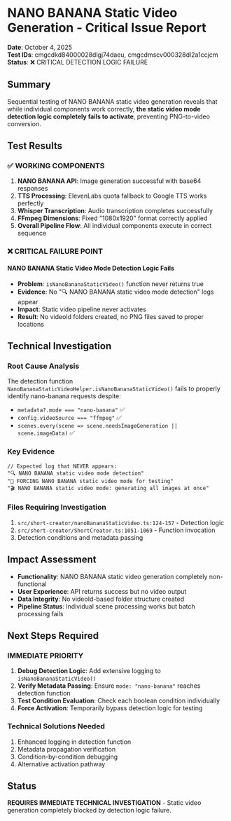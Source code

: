 # NANO BANANA Static Video Generation - Critical Issue Report

**Date**: October 4, 2025  
**Test IDs**: cmgcdkd84000028dlgj74daeu, cmgcdmscv000328dl2a1ccjcm  
**Status**: ❌ CRITICAL DETECTION LOGIC FAILURE

## Summary

Sequential testing of NANO BANANA static video generation reveals that while individual components work correctly, **the static video mode detection logic completely fails to activate**, preventing PNG-to-video conversion.

## Test Results

### ✅ WORKING COMPONENTS
1. **NANO BANANA API**: Image generation successful with base64 responses
2. **TTS Processing**: ElevenLabs quota fallback to Google TTS works perfectly  
3. **Whisper Transcription**: Audio transcription completes successfully
4. **FFmpeg Dimensions**: Fixed "1080x1920" format correctly applied
5. **Overall Pipeline Flow**: All individual components execute in correct sequence

### ❌ CRITICAL FAILURE POINT

#### **NANO BANANA Static Video Mode Detection Logic Fails**
- **Problem**: `isNanoBananaStaticVideo()` function never returns true
- **Evidence**: No "🔍 NANO BANANA static video mode detection" logs appear
- **Impact**: Static video pipeline never activates
- **Result**: No videoId folders created, no PNG files saved to proper locations

## Technical Investigation

### Root Cause Analysis
The detection function `NanoBananaStaticVideoHelper.isNanoBananaStaticVideo()` fails to properly identify nano-banana requests despite:
- `metadata?.mode === "nano-banana"` ✅ 
- `config.videoSource === "ffmpeg"` ✅
- `scenes.every(scene => scene.needsImageGeneration || scene.imageData)` ✅

### Key Evidence
```
// Expected log that NEVER appears:
"🔍 NANO BANANA static video mode detection"
"🚨 FORCING NANO BANANA static video mode for testing"
"🎬 NANO BANANA static video mode: generating all images at once"
```

### Files Requiring Investigation
1. `src/short-creator/nanoBananaStaticVideo.ts:124-157` - Detection logic
2. `src/short-creator/ShortCreator.ts:1051-1069` - Function invocation
3. Detection conditions and metadata passing

## Impact Assessment

- **Functionality**: NANO BANANA static video generation completely non-functional
- **User Experience**: API returns success but no video output
- **Data Integrity**: No videoId-based folder structure created
- **Pipeline Status**: Individual scene processing works but batch processing fails

## Next Steps Required

### IMMEDIATE PRIORITY
1. **Debug Detection Logic**: Add extensive logging to `isNanoBananaStaticVideo()`
2. **Verify Metadata Passing**: Ensure `mode: "nano-banana"` reaches detection function
3. **Test Condition Evaluation**: Check each boolean condition individually
4. **Force Activation**: Temporarily bypass detection logic for testing

### Technical Solutions Needed
1. Enhanced logging in detection function
2. Metadata propagation verification  
3. Condition-by-condition debugging
4. Alternative activation pathway

## Status
**REQUIRES IMMEDIATE TECHNICAL INVESTIGATION** - Static video generation completely blocked by detection logic failure.